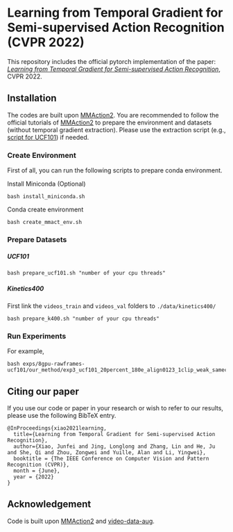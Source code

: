 # Learning from Temporal Gradient for Semi-supervised Action Recognition (CVPR 2022)

This repository includes the official pytorch implementation of the paper: [*Learning from Temporal Gradient for Semi-supervised Action Recognition*](https://arxiv.org/abs/2111.13241), CVPR 2022.



## Installation
The codes are built upon [MMAction2](https://github.com/open-mmlab/mmaction2). You are recommended to follow the official tutorials of [MMAction2](https://github.com/open-mmlab/mmaction2) to prepare the environment and datasets (without temporal gradient extraction). Please use the extraction script (e.g., [script for UCF101](https://github.com/lambert-x/video-semisup/blob/8ff44343bb34485f8ad08d50ca4d8de22e122c1d/tools/data/ucf101/extract_temporal_gradient_frames.sh)) if needed. 

### Create Environment

First of all, you can run the following scripts to prepare conda environment.

Install Miniconda (Optional)

```shell
bash install_miniconda.sh 
```

Conda create environment

```shell
bash create_mmact_env.sh
```

### Prepare Datasets

##### UCF101

```shell
bash prepare_ucf101.sh "number of your cpu threads"
```

##### Kinetics400

First link the `videos_train` and `videos_val` folders to `./data/kinetics400/`

```shell
bash prepare_k400.sh "number of your cpu threads"
```

### Run Experiments

For example,

```shell
bash exps/8gpu-rawframes-ucf101/our_method/exp3_ucf101_20percent_180e_align0123_1clip_weak_sameclip_ptv_new_loss_half.sh
```



## Citing our paper

If you use our code or paper in your research or wish to refer to our results, please use the following BibTeX entry.

```
@InProceedings{xiao2021learning,
  title={Learning from Temporal Gradient for Semi-supervised Action Recognition},
  author={Xiao, Junfei and Jing, Longlong and Zhang, Lin and He, Ju and She, Qi and Zhou, Zongwei and Yuille, Alan and Li, Yingwei},
  booktitle = {The IEEE Conference on Computer Vision and Pattern Recognition (CVPR)},
  month = {June},
  year = {2022}
}
```

## Acknowledgement

Code is built upon [MMAction2](https://github.com/open-mmlab/mmaction2) and [video-data-aug](https://github.com/vt-vl-lab/video-data-aug).
